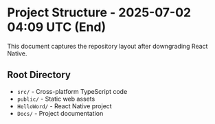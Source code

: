 # Project Structure - 2025-07-02 04:09 UTC (End)

This document captures the repository layout after downgrading React Native.

## Root Directory

- `src/` - Cross-platform TypeScript code
- `public/` - Static web assets
- `HelloWord/` - React Native project
- `Docs/` - Project documentation
